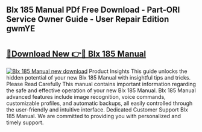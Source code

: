 ## Blx 185 Manual PDf Free Download - Part-ORI Service Owner Guide - User Repair Edition gwmYE

# <h2><a href="http://cf2476.oget.top/?id=Blx+185+Manual">🔗Download New 👉🔴 Blx 185 Manual</a></h2>

[![Blx 185 Manual new download](https://i.imgur.com/5g1atiW.png)](http://cf2476.oget.top/?id=Blx+185+Manual)
Product Insights This guide unlocks the hidden potential of your new Blx 185 Manual with insightful tips and tricks. Please Read Carefully This manual contains important information regarding the safe and effective operation of your new Blx 185 Manual. Blx 185 Manual advanced features include image recognition, voice commands, customizable profiles, and automatic backups, all easily controlled through the user-friendly and intuitive interface. Dedicated Customer Support Blx 185 Manual. We are committed to providing you with personalized and timely support.

